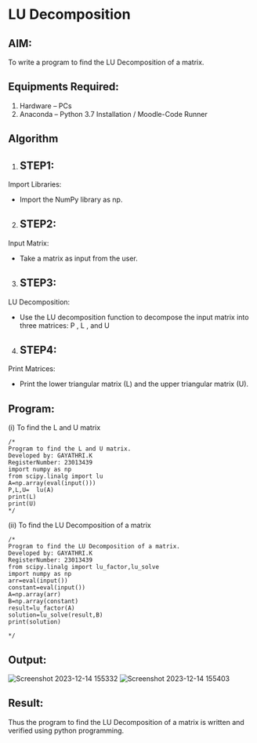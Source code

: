# LU Decomposition 

## AIM:
To write a program to find the LU Decomposition of a matrix.

## Equipments Required:
1. Hardware – PCs
2. Anaconda – Python 3.7 Installation / Moodle-Code Runner

## Algorithm
1. ## STEP1:
Import Libraries:
   - Import the NumPy library as np.

2. ## STEP2:
Input Matrix:
   - Take a matrix as input from the user.
3. ## STEP3:
 LU Decomposition:
   - Use the LU decomposition function to decompose the input matrix into three matrices: P , L , and U 
4. ## STEP4:
Print Matrices:
   - Print the lower triangular matrix (L) and the upper triangular matrix (U).
## Program:
(i) To find the L and U matrix
```
/*
Program to find the L and U matrix.
Developed by: GAYATHRI.K
RegisterNumber: 23013439
import numpy as np
from scipy.linalg import lu
A=np.array(eval(input()))
P,L,U=  lu(A)
print(L)
print(U)
*/
```
(ii) To find the LU Decomposition of a matrix
```
/*
Program to find the LU Decomposition of a matrix.
Developed by: GAYATHRI.K
RegisterNumber: 23013439
from scipy.linalg import lu_factor,lu_solve
import numpy as np
arr=eval(input())
constant=eval(input())
A=np.array(arr)
B=np.array(constant)
result=lu_factor(A)
solution=lu_solve(result,B)
print(solution)

*/
```

## Output:
![Screenshot 2023-12-14 155332](https://github.com/GAYATHRI-K06/LU-Decomposition/assets/145742742/1bd4cbad-cce8-4fe2-a280-10f42bd34269)
![Screenshot 2023-12-14 155403](https://github.com/GAYATHRI-K06/LU-Decomposition/assets/145742742/2a775659-17a4-44e3-8230-90873dbdcac0)


## Result:
Thus the program to find the LU Decomposition of a matrix is written and verified using python programming.

